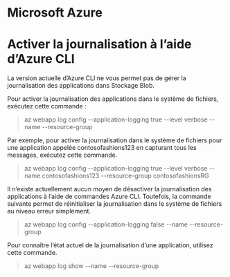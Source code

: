 # Microsoft Azure 

# Activer la journalisation à l’aide d’Azure CLI

La version actuelle d’Azure CLI ne vous permet pas de gérer la journalisation des applications dans Stockage Blob. 

Pour activer la journalisation des applications dans le système de fichiers, exécutez cette commande :

> az webapp log config --application-logging true --level verbose --name <app-name> --resource-group <resource-group-name>

Par exemple, pour activer la journalisation dans le système de fichiers pour une application appelée contosofashions123 en capturant tous les messages, exécutez cette commande.

> az webapp log config --application-logging true --level verbose --name contosofashions123 --resource-group contosofashionsRG

Il n’existe actuellement aucun moyen de désactiver la journalisation des applications à l’aide de commandes Azure CLI.
Toutefois, la commande suivante permet de réinitialiser la journalisation dans le système de fichiers au niveau erreur simplement.

> az webapp log config --application-logging false --name <app-name> --resource-group <resource-group-name>

Pour connaître l’état actuel de la journalisation d’une application, utilisez cette commande.

> az webapp log show --name <app-name> --resource-group <resource-group-name>